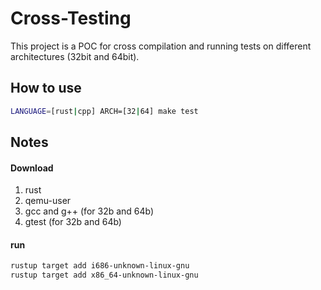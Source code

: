 # Cross-Testing
This project is a POC for cross compilation and running tests on different architectures (32bit and 64bit).

## How to use
```bash
LANGUAGE=[rust|cpp] ARCH=[32|64] make test
```

## Notes
#### Download
1. rust
2. qemu-user
3. gcc and g++ (for 32b and 64b)
4. gtest (for 32b and 64b)
#### run
```bash
rustup target add i686-unknown-linux-gnu
rustup target add x86_64-unknown-linux-gnu
```

